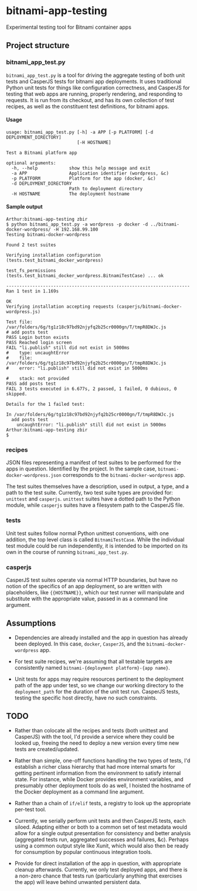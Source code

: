# bitnami-app-testing
Experimental testing tool for Bitnami container apps

## Project structure

### bitnami_app_test.py

`bitnami_app_test.py` is a tool for driving the aggregate testing of both unit tests and CasperJS tests for bitnami app deployments. It uses traditional Python unit tests for things like configuration correctness, and CasperJS for testing that web apps are running, properly rendering, and responding to requests. It is run from its checkout, and has its own collection of test recipes, as well as the constituent test definitions, for bitnami apps.

#### Usage

```
usage: bitnami_app_test.py [-h] -a APP [-p PLATFORM] [-d DEPLOYMENT_DIRECTORY]
                           [-H HOSTNAME]

Test a Bitnami platform app

optional arguments:
  -h, --help            show this help message and exit
  -a APP                Application identifier (wordpress, &c)
  -p PLATFORM           Platform for the app (docker, &c)
  -d DEPLOYMENT_DIRECTORY
                        Path to deployment directory
  -H HOSTNAME           The deployment hostname
```

#### Sample output

```
Arthur:bitnami-app-testing zbir
$ python bitnami_app_test.py -a wordpress -p docker -d ../bitnami-docker-wordpress/ -H 192.168.99.100
Testing bitnami-docker-wordpress

Found 2 test suites

Verifying installation configuration (tests.test_bitnami_docker_wordpress)

test_fs_permissions (tests.test_bitnami_docker_wordpress.BitnamiTestCase) ... ok

----------------------------------------------------------------------
Ran 1 test in 1.169s

OK
Verifying installation accepting requests (casperjs/bitnami-docker-wordpress.js)

Test file: /var/folders/6g/tg1z18c97bd92njyfq2b25cr0000gn/T/tmpR8DWJc.js        
# add posts test
PASS Login button exists
PASS Reached login screen
FAIL "li.publish" still did not exist in 5000ms
#    type: uncaughtError
#    file: /var/folders/6g/tg1z18c97bd92njyfq2b25cr0000gn/T/tmpR8DWJc.js
#    error: "li.publish" still did not exist in 5000ms

#    stack: not provided
PASS add posts test
FAIL 3 tests executed in 6.677s, 2 passed, 1 failed, 0 dubious, 0 skipped.      

Details for the 1 failed test:

In /var/folders/6g/tg1z18c97bd92njyfq2b25cr0000gn/T/tmpR8DWJc.js
  add posts test
    uncaughtError: "li.publish" still did not exist in 5000ms
Arthur:bitnami-app-testing zbir
$
```

### recipes

JSON files representing a manifest of test suites to be performed for the apps in question. Identified by the project. In the sample case, `bitnami-docker-wordpress.json` corresponds to the `bitnami-docker-wordpress` app.

The test suites themselves have a description, used in output, a type, and a path to the test suite. Currently, two test suite types are provided for: `unittest` and `casperjs`. `unittest` suites have a dotted path to the Python module, while `casperjs` suites have a filesystem path to the CasperJS file.

### tests

Unit test suites follow normal Python unittest conventions, with one addition, the top level class is called `BitnamiTestCase`. While the individual test module could be run independently, it is intended to be imported on its own in the course of running `bitnami_app_test.py`.

### casperjs

CasperJS test suites operate via normal HTTP boundaries, but have no notion of the specifics of an app deployment, so are written with placeholders, like `{{HOSTNAME}}`, which our test runner will manipulate and substitute with the appropriate value, passed in as a command line argument.

## Assumptions

  - Dependencies are already installed and the app in question has already been deployed. In this case, `docker`, `CasperJS`, and the `bitnami-docker-wordpress` app.

  - For test suite recipes, we're assuming that all testable targets are consistently named `bitnami-{deployment platform}-{app name}`.

  - Unit tests for apps may require resources pertinent to the deployment path of the app under test, so we change our working directory to the `deployment_path` for the duration of the unit test run. CasperJS tests, testing the specific host directly, have no such constraints.

## TODO

  - Rather than colocate all the recipes and tests (both unittest and CasperJS) with the tool, I'd provide a service where they could be looked up, freeing the need to deploy a new version every time new tests are created/updated.

  - Rather than simple, one-off functions handling the two types of tests, I'd establish a richer class hierarchy that had more internal smarts for getting pertinent information from the environment to satisfy internal state. For instance, while Docker provides environment variables, and presumably other deployment tools do as well, I hoisted the hostname of the Docker deployment as a command line argument.

  - Rather than a chain of `if/elif` tests, a registry to look up the appropriate per-test tool.

  - Currently, we serially perform unit tests and then CasperJS tests, each siloed. Adapting either or both to a common set of test metadata would allow for a single output presentation for consistency and better analysis (aggregated tests run, aggregated successes and failures, &c). Perhaps using a common output style like Xunit, which would also then be ready for consumption by popular continuous integration tools.

  - Provide for direct installation of the app in question, with appropriate cleanup afterwards. Currently, we only test deployed apps, and there is a non-zero chance that tests run (particularly anything that exercises the app) will leave behind unwanted persistent data.
